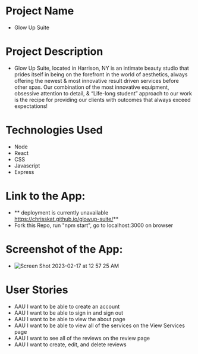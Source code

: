 # Project Name
- Glow Up Suite

# Project Description
- Glow Up Suite, located in Harrison, NY is an intimate beauty studio that prides itself in being on the forefront in the world of aesthetics, always offering the newest & most innovative result driven services before other spas. Our combination of the most innovative equipment, obsessive attention to detail, & “Life-long student” approach to our work is the recipe for providing our clients with outcomes that always exceed expectations!

# Technologies Used
- Node
- React
- CSS
- Javascript
- Express

# Link to the App:
- ** deployment is currently unavailable https://chrisskat.github.io/glowup-suite/**
- Fork this Repo, run "npm start", go to localhost:3000 on browser

# Screenshot of the App: 
- ![Screen Shot 2023-02-17 at 12 57 25 AM](https://user-images.githubusercontent.com/117867407/219561368-fe86443b-5888-4645-b232-2349036c5136.png)

# User Stories
- AAU I want to be able to create an account
- AAU I want to be able to sign in and sign out
- AAU I want to be able to view the about page
- AAU I want to be able to view all of the services on the View Services page
- AAU I want to see all of the reviews on the review page
- AAU I want to create, edit, and delete reviews
